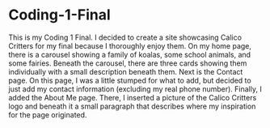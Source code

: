 # Coding-1-Final
 This is my Coding 1 Final. I decided to create a site showcasing Calico Critters for my final because I thoroughly enjoy them. On my home page, there is a carousel showing a family of koalas, some school animals, and some fairies. Beneath the carousel, there are three cards showing them individually with a small description beneath them. Next is the Contact page. On this page, I was a little stumped for what to add, but decided to just add my contact information (excluding my real phone number). Finally, I added the About Me page. There, I inserted a picture of the Calico Critters logo and beneath it a small paragraph that describes where my inspiration for the page originated.
